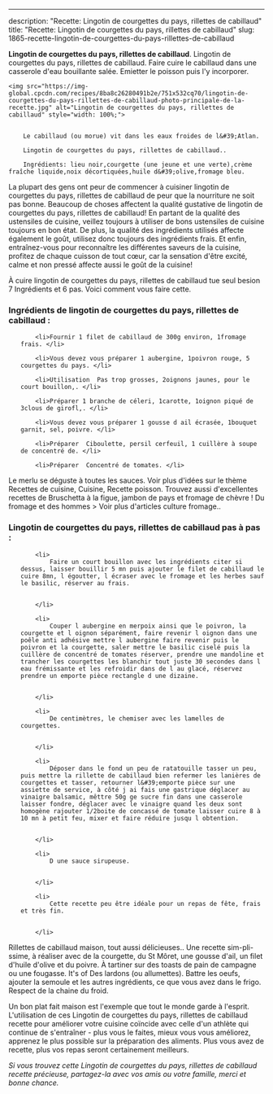---
description: "Recette: Lingotin de courgettes du pays, rillettes de cabillaud"
title: "Recette: Lingotin de courgettes du pays, rillettes de cabillaud"
slug: 1865-recette-lingotin-de-courgettes-du-pays-rillettes-de-cabillaud

<p>
	<strong>Lingotin de courgettes du pays, rillettes de cabillaud</strong>. 
	Lingotin de courgettes du pays, rillettes de cabillaud. Faire cuire le cabillaud dans une casserole d&#39;eau bouillante salée. Emietter le poisson puis l&#39;y incorporer.
</p>
<p>
	
	<img src="https://img-global.cpcdn.com/recipes/8ba8c26280491b2e/751x532cq70/lingotin-de-courgettes-du-pays-rillettes-de-cabillaud-photo-principale-de-la-recette.jpg" alt="Lingotin de courgettes du pays, rillettes de cabillaud" style="width: 100%;">
	
	
		Le cabillaud (ou morue) vit dans les eaux froides de l&#39;Atlan.
	
		Lingotin de courgettes du pays, rillettes de cabillaud..
	
		Ingrédients: lieu noir,courgette (une jeune et une verte),crème fraîche liquide,noix décortiquées,huile d&#39;olive,fromage bleu.
	
</p>

La plupart des gens ont peur de commencer à cuisiner lingotin de courgettes du pays, rillettes de cabillaud de peur que la nourriture ne soit pas bonne. Beaucoup de choses affectent la qualité gustative de lingotin de courgettes du pays, rillettes de cabillaud! En partant de la qualité des ustensiles de cuisine, veillez toujours à utiliser de bons ustensiles de cuisine toujours en bon état. De plus, la qualité des ingrédients utilisés affecte également le goût, utilisez donc toujours des ingrédients frais. Et enfin, entraînez-vous pour reconnaître les différentes saveurs de la cuisine, profitez de chaque cuisson de tout cœur, car la sensation d'être excité, calme et non pressé affecte aussi le goût de la cuisine!

<!--inarticleads1-->

À cuire lingotin de courgettes du pays, rillettes de cabillaud tue seul besion 7 Ingrédients et 6 pas. Voici comment vous faire cette.

<h3>Ingrédients de lingotin de courgettes du pays, rillettes de cabillaud :</h3>

<ol>
	
		<li>Fournir 1 filet de cabillaud de 300g environ, 1fromage frais. </li>
	
		<li>Vous devez vous préparer 1 aubergine, 1poivron rouge, 5 courgettes du pays. </li>
	
		<li>Utilisation  Pas trop grosses, 2oignons jaunes, pour le court bouillon,. </li>
	
		<li>Préparer 1 branche de céleri, 1carotte, 1oignon piqué de 3clous de girofl,. </li>
	
		<li>Vous devez vous préparer 1 gousse d ail écrasée, 1bouquet garnit, sel, poivre. </li>
	
		<li>Préparer  Ciboulette, persil cerfeuil, 1 cuillère à soupe de concentré de. </li>
	
		<li>Préparer  Concentré de tomates. </li>
	
</ol>

Le merlu se déguste à toutes les sauces. Voir plus d&#39;idées sur le thème Recettes de cuisine, Cuisine, Recette poisson. Trouvez aussi d&#39;excellentes recettes de Bruschetta à la figue, jambon de pays et fromage de chèvre ! Du fromage et des hommes &gt; Voir plus d&#39;articles culture fromage.. 

<!--inarticleads2-->

<h3>Lingotin de courgettes du pays, rillettes de cabillaud pas à pas :</h3>

<ol>
	
		<li>
			Faire un court bouillon avec les ingrédients citer si dessus, laisser bouillir 5 mn puis ajouter le filet de cabillaud le cuire 8mn, l égoutter, l écraser avec le fromage et les herbes sauf le basilic, réserver au frais.
			
			
		</li>
	
		<li>
			Couper l aubergine en merpoix ainsi que le poivron, la courgette et l oignon séparément, faire revenir l oignon dans une poêle anti adhésive mettre l aubergine faire revenir puis le poivron et la courgette, saler mettre le basilic ciselé puis la cuillère de concentré de tomates réserver, prendre une mandoline et trancher les courgettes les blanchir tout juste 30 secondes dans l eau frémissante et les refroidir dans de l au glacé, réservez prendre un emporte pièce rectangle d une dizaine.
			
			
		</li>
	
		<li>
			De centimètres, le chemiser avec les lamelles de courgettes.
			
			
		</li>
	
		<li>
			Déposer dans le fond un peu de ratatouille tasser un peu, puis mettre la rillette de cabillaud bien refermer les lanières de courgettes et tasser, retourner l&#39;emporte pièce sur une assiette de service, à côté j ai fais une gastrique déglacer au vinaigre balsamic, mêttre 50g ge sucre fin dans une casserole laisser fondre, déglacer avec le vinaigre quand les deux sont homogène rajouter 1/2boite de concassé de tomate laisser cuire 8 à 10 mn à petit feu, mixer et faire réduire jusqu l obtention.
			
			
		</li>
	
		<li>
			D une sauce sirupeuse.
			
			
		</li>
	
		<li>
			Cette recette peu être idéale pour un repas de fête, frais et très fin.
			
			
		</li>
	
</ol>

Rillettes de cabillaud maison, tout aussi délicieuses.. Une recette sim-pli-ssime, à réaliser avec de la courgette, du St Môret, une gousse d&#39;ail, un filet d&#39;huile d&#39;olive et du poivre. À tartiner sur des toasts de pain de campagne ou une fougasse. It&#39;s of Des lardons (ou allumettes). Battre les oeufs, ajouter la semoule et les autres ingrédients, ce que vous avez dans le frigo. Respect de la chaine du froid. 

<!--inarticleads1-->

<p>
Un bon plat fait maison est l'exemple que tout le monde garde à l'esprit. L'utilisation de ces Lingotin de courgettes du pays, rillettes de cabillaud recette pour améliorer votre cuisine coïncide avec celle d'un athlète qui continue de s'entraîner - plus vous le faites, mieux vous vous améliorez, apprenez le plus possible sur la préparation des aliments. Plus vous avez de recette, plus vos repas seront certainement meilleurs.
</p>

<p>
<i>Si vous trouvez cette Lingotin de courgettes du pays, rillettes de cabillaud recette précieuse, partagez-la avec vos amis ou votre famille, merci et bonne chance.</i>
</p>
